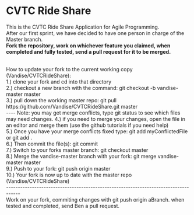 CVTC Ride Share
=============

This is the CVTC Ride Share Application for Agile Programming.<br>
After our first sprint, we have decided to have one person in charge of the Master branch.<br>
<b>Fork the repository, work on whichever feature you claimed, when completed and fully tested, send a pull request for it to be merged.</b>


<br>
How to update your fork to the current working copy (Vandise/CVTCRideShare):<br>
1.) clone your fork and cd into that directory<br>
2.) checkout a new branch with the command: git checkout -b vandise-master master <br>
3.) pull down the working master repo: git pull https://github.com/Vandise/CVTCRideShare.git master <br>
---- Note: you may get merge conflicts, type git status to see which files may need changes.
4.) if you need to merge your changes, open the file in an editor and merge them (use the github tutorials if you need help)<br>
5.) Once you have your merge conflicts fixed type: git add myConflictedFile or git add . <br>
6.) Then commit the file(s): git commit <br>
7.) Switch to your forks master branch: git checkout master <br>
8.) Merge the vandise-master branch with your fork: git merge vandise-master master <br>
9.) Push to your fork: git push origin master <br>
10.) Your fork is now up to date with the master repo (Vandise/CVTCRideShare) <br>
------------------------------------------------------------------------------------<br>
Work on your fork, commiting changes with git push origin aBranch. when tested and completed, send Ben a pull request.
